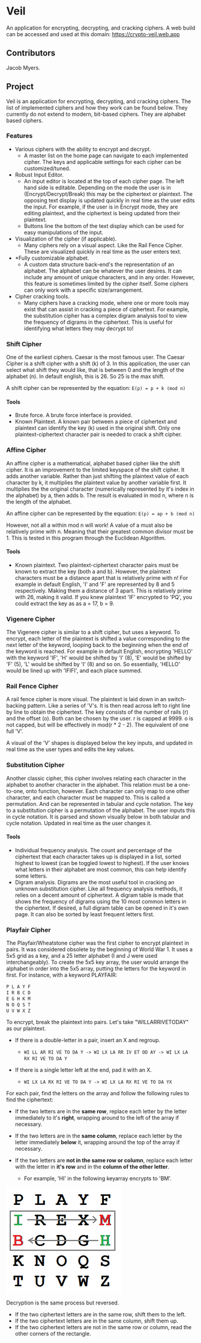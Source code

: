   
# Veil  
  
An application for encrypting, decrypting, and cracking ciphers. A web build can be accessed and used at this domain: https://crypto-veil.web.app  
  
## Contributors  
  
Jacob Myers.  
  
## Project  
Veil is an application for encrypting, decrypting, and cracking ciphers. The list of implemented ciphers and how they work can be found below. They currently do not extend to modern, bit-based ciphers. They are alphabet based ciphers.  
  
### Features  
 - Various ciphers with the ability to encrypt and decrypt.  
   - A master list on the home page can navigate to each implemented cipher. The keys and applicable settings for each cipher can be customized/tuned.  
 - Robust Input Editor.  
   - An input editor is located at the top of each cipher page. The left hand side is editable. Depending on the mode the user is in (Encrypt/Decrypt/Break) this may be the ciphertext or plaintext. The opposing text display is updated quickly in real time as the user edits the input. For example, if the user is in Encrypt mode, they are editing plaintext, and the ciphertext is being updated from their plaintext.  
   - Buttons line the bottom of the text display which can be used for easy manipulations of the input.  
 - Visualization of the cipher (if applicable).  
   - Many ciphers rely on a visual aspect. Like the Rail Fence Cipher. These are visualized quickly in real time as the user enters text.   
 - *Fully customizable alphabet.  
   - A custom data structure back-end's the representation of an alphabet. The alphabet can be whatever the user desires. It can include any amount of unique characters, and in any order. However, this feature is sometimes limited by the cipher itself. Some ciphers can only work with a specific size/arrangement.  
 - Cipher cracking tools.  
   - Many ciphers have a cracking mode, where one or more tools may exist that can assist in cracking a piece of ciphertext. For example, the substitution cipher has a complex digram analysis tool to view the frequency of digrams in the ciphertext. This is useful for identifying what letters they may decrypt to!  
  
### Shift Cipher  
One of the earliest ciphers. Caesar is the most famous user. The Caesar Cipher is a shift cipher with a shift (k) of 3. In this application, the user can select what shift they would like, that is between 0 and the length of the alphabet (n). In default english, this is 26. So 25 is the max shift.  
  
A shift cipher can be represented by the equation: `E(p) = p + k (mod n)`  
  
#### Tools  
  
 - Brute force. A brute force interface is provided.  
 - Known Plaintext. A known pair between a piece of ciphertext and plaintext can identify the key (k) used in the original shift. Only one plaintext-ciphertext character pair is needed to crack a shift cipher.  
  
### Affine Cipher  
An affine cipher is a mathematical, alphabet based cipher like the shift cipher. It is an improvement to the limited keyspace of the shift cipher. It adds another variable. Rather than just shifting the plaintext value of each character by k, it multiplies the plaintext value by another variable first. It multiplies the the original character (numerically represented by it's index in the alphabet) by a, then adds b. The result is evaluated in mod n, where n is the length of the alphabet.  
  
An affine cipher can be represented by the equation: `E(p) = ap + b (mod n)`  
  
However, not all a within mod n will work! A value of a must also be relatively prime with n. Meaning that their greatest common divisor must be 1. This is tested in this program through the Euclidean Algorithm.  
  
#### Tools  
  
 - Known plaintext. Two plaintext-ciphertext character pairs must be known to extract the key (both a and b). However, the plaintext characters must be a distance apart that is relatively prime with n! For example in default English, 'I' and 'F' are represented by 8 and 5 respectively. Making them a distance of 3 apart. This is relatively prime with 26, making it valid. If you knew plaintext 'IF' encrypted to 'PQ', you could extract the key as as a = 17, b = 9.  
  
### Vigenere Cipher  
The Vigenere cipher is similar to a shift cipher, but uses a keyword. To encrypt, each letter of the plaintext is shifted a value corresponding to the next letter of the keyword, looping back to the beginning when the end of the keyword is reached. For example in default English, encrypting 'HELLO' with the keyword 'IF', 'H' would be shifted by 'I' (8), 'E' would be shifted by 'F' (5), 'L' would be shifted by 'I' (8) and so on. So essentially, 'HELLO' would be lined up with 'IFIFI', and each place summed.  
  
### Rail Fence Cipher  
A rail fence cipher is more visual. The plaintext is laid down in an switch-backing pattern. Like a series of 'V's. It is then read across left to right line by line to obtain the ciphertext. The key consists of the number of rails \(r\) and the offset (o). Both can be chosen by the user. r is capped at 9999. o is not capped, but will be effectively in mod(r * 2 - 2). The equivalent of one full 'V'.  
  
A visual of the 'V' shapes is displayed below the key inputs, and updated in real time as the user types and edits the key values.  
  
### Substitution Cipher  
Another classic cipher, this cipher involves relating each character in the alphabet to another character in the alphabet. This relation must be a one-to-one, onto function, however. Each character can only map to one other character, and each character must be mapped to. This is called a permutation. And can be represented in tabular and cycle notation. The key to a substitution cipher is a permutation of the alphabet. The user inputs this in cycle notation. It is parsed and shown visually below in both tabular and cycle notation. Updated in real time as the user changes it.  
  
#### Tools  
  
 - Individual frequency analysis. The count and percentage of the ciphertext that each character takes up is displayed in a list, sorted highest to lowest (can be toggled lowest to highest). If the user knows what letters in their alphabet are most common, this can help identify some letters.  
 - Digram analysis. Digrams are the most useful tool in cracking an unknown substitution cipher. Like all frequency analysis methods, it relies on a decent amount of ciphertext. A digram table is made that shows the frequency of digrams using the 10 most common letters in the ciphertext. If desired, a full digram table can be opened in it's own page. It can also be sorted by least frequent letters first.

### Playfair Cipher
The Playfair/Wheatstone cipher was the first cipher to encrypt plaintext in pairs. It was considered obsolete by the beginning of World War 1. It uses a 5x5 grid as a key, and a 25 letter alphabet (I and J were used interchangeably). To create the 5x5 key array, the user would arrange the alphabet in order into the 5x5 array, putting the letters for the keyword in first. For instance, with a keyword PLAYFAIR: 

```
P L A Y F
I R B C D
E G H K M
N O Q S T
U V W X Z
```

To encrypt, break the plaintext into pairs. Let's take "WILLARRIVETODAY" as our plaintext. 

- If there is a double-letter in a pair, insert an X and regroup.

	- `WI LL AR RI VE TO DA Y -> WI LX LA RR IV ET OD AY -> WI LX LA RX RI VE TO DA Y`
- If there is a single letter left at the end, pad it with an X.

	- `WI LX LA RX RI VE TO DA Y -> WI LX LA RX RI VE TO DA YX`

For each pair, find the letters on the array and follow the following rules to find the ciphertext:

- If the two letters are in the **same row**, replace each letter by the letter immediately to it's **right**, wrapping around to the left of the array if necessary.
- If the two letters are in the **same column**, replace each letter by the letter immediately **below** it, wrapping around the top of the array if necessary.
- If the two letters are **not in the same row or column**, replace each letter with the letter in **it's row** and in the **column of the other letter**.

	- For example, 'HI' in the following keyarray encrypts to 'BM'. 

![Playfair Example](assets/readme/playfair_demo.png)

Decryption is the same process but reversed.

- If the two ciphertext letters are in the same row, shift them to the left.
- If the two ciphertext letters are in the same column, shift them up.
- If the two ciphertext letters are not in the same row or column, read the other corners of the rectangle.
